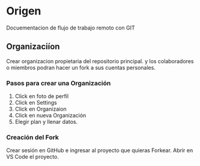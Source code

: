 # Origen

Docuementacion de flujo de trabajo remoto con GIT

## Organizaciíon

Crear organizacion propietaria del repositorio principal.
y los colaboradores o miembros podran hacer un fork a sus cuentas personales.

### Pasos para crear una Organización

1. Click en foto de perfil
2. Click en Settings
3. Click en Organizaion
4. Click en nueva Organización
5. Elegir plan y llenar datos.

### Creación del Fork

Crear sesión en GitHub e ingresar al proyecto que quieras Forkear.
Abrir en VS Code el proyecto.
